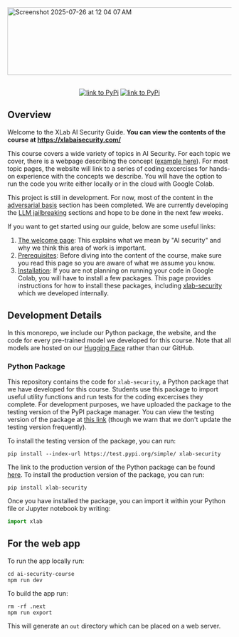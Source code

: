 <img width="1311" height="152" alt="Screenshot 2025-07-26 at 12 04 07 AM" src="https://github.com/user-attachments/assets/e05f61c7-998d-41e4-b148-5365936bfc5a" />
<br></br>
<p align="center">
<a href="https://test.pypi.org/project/xlab-security/"><img alt="link to PyPi" src="https://img.shields.io/badge/PyPI version-0.1.10-brightgreen"></a>
<a href="https://xlabaisecurity.com/"><img alt="link to PyPi" src="https://img.shields.io/badge/website%20build-passing-brightgreen"></a>

</p> 



## Overview

Welcome to the XLab AI Security Guide. **You can view the contents of the course at https://xlabaisecurity.com/**

This course covers a wide variety of topics in AI Security. For each topic we cover, there is a webpage describing the concept ([example here](https://xlabaisecurity.com/adversarial/cw/)). For most topic pages, the website will link to a series of coding excercises for hands-on experience with the concepts we describe. You will have the option to run the code you write either locally or in the cloud with Google Colab. 

This project is still in development. For now, most of the content in the [adversarial basis](https://xlabaisecurity.com/adversarial/introduction/) section has been completed. We are currently developing the [LLM jailbreaking](https://xlabaisecurity.com/jailbreaking/introduction/) sections and hope to be done in the next few weeks. 

If you want to get started using our guide, below are some useful links:

1. [The welcome page](https://xlabaisecurity.com/getting-started/welcome/): This explains what we mean by "AI security" and why we think this area of work is important.
2. [Prerequisites](https://xlabaisecurity.com/getting-started/prerequisites/): Before diving into the content of the course, make sure you read this page so you are aware of what we assume you know.
3. [Installation](https://xlabaisecurity.com/getting-started/set-up/): If you are not planning on running your code in Google Colab, you will have to install a few packages. This page provides instructions for how to install these packages, including [xlab-security](https://pypi.org/project/xlab-security/) which we developed internally.

## Development Details

In this monorepo, we include our Python package, the website, and the code for every pre-trained model we developed for this course. Note that all models are hosted on our [Hugging Face](https://huggingface.co/uchicago-xlab-ai-security) rather than our GitHub.

### Python Package

This repository contains the code for `xlab-security`, a Python package that we have developed for this course. Students use this package to import useful utility functions and run tests for the coding excercises they complete. For development purposes, we have uploaded the package to the testing version of the PyPI package manager. You can view the testing version of the package at [this link]( https://test.pypi.org/project/xlab-security/) (though we warn that we don't update the testing version frequently). 

To install the testing version of the package, you can run:
```
pip install --index-url https://test.pypi.org/simple/ xlab-security
```

The link to the production version of the Python package can be found [here](https://pypi.org/project/xlab-security/). To install the production version of the package, you can run:

```
pip install xlab-security
```

Once you have installed the package, you can import it within your Python file or Jupyter notebook by writing:

```python
import xlab
```

## For the web app

To run the app locally run:

```
cd ai-security-course
npm run dev
```


To build the app run:

```
rm -rf .next
npm run export
```

This will generate an `out` directory which can be placed on a web server.

